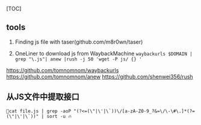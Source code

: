 
[TOC]

## tools

1. Finding js file with taser(github.com/m8r0wn/taser)    

2. OneLiner to download js from WaybackMachine
`waybackurls $DOMAIN | grep "\.js"| anew |rush -j 50 'wget -P js/ {} '`

https://github.com/tomnomnom/waybackurls
https://github.com/tomnomnom/anew
https://github.com/shenwei356/rush



## 从JS文件中提取接口
```shell
🧨cat file.js | grep -aoP "(?<=(\"|\'|\`))\/[a-zA-Z0-9_?&=\/\-\#\.]*(?=(\"|\'|\`))" | sort -u 🔥
```
